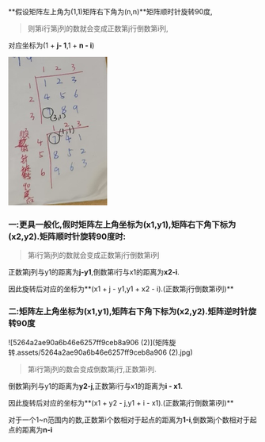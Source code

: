  **假设矩阵左上角为(1,1)矩阵右下角为(n,n)**矩阵顺时针旋转90度,

> 则第i行第j列的数就会变成正数第j行倒数第i列,

对应坐标为(1 + **j- 1**,1 + **n - i**)

![9a2759eed0c341b9d3e7193db866673](矩阵旋转.assets/9a2759eed0c341b9d3e7193db866673.jpg)

### 一:更具一般化,假时矩阵左上角坐标为(x1,y1),矩阵右下角下标为(x2,y2).矩阵顺时针旋转90度时:

>  第i行第j列的数就会变成正数第j行倒数第i列

正数第j列与y1的距离为**j-y1**,倒数第i行与x1的距离为**x2-i**.

因此旋转后对应的坐标为**(x1 + j - y1,y1 + x2 - i).(正数第j行倒数第i列)**

### 二:矩阵左上角坐标为(x1,y1),矩阵右下角下标为(x2,y2).矩阵逆时针旋转90度

![5264a2ae90a6b46e6257ff9ceb8a906 (2)](矩阵旋转.assets/5264a2ae90a6b46e6257ff9ceb8a906 (2).jpg)

> 第i行第j列的数会变成倒数第j行,正数第i列.

倒数第j列与y1的距离为**y2-j**,正数第i行与x1的距离为**i - x1**.

因此旋转后对应的坐标为**(x1 + y2 - j,y1 + i - x1).(正数第j行倒数第i列)**





对于一个1~n范围内的数,正数第i个数相对于起点的距离为**1-i**,倒数第j个数相对于起点的距离为**n-i**
